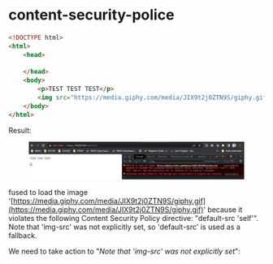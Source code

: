 # content-security-police

```html
<!DOCTYPE html>
<html>
    <head>

    </head>
    <body>
        <p>TEST TEST TEST</p>
        <img src="https://media.giphy.com/media/JIX9t2j0ZTN9S/giphy.gif" width="300" />
    </body>
</html>
```

Result:

<figure><img src="../.gitbook/assets/image.png" alt=""><figcaption></figcaption></figure>

fused to load the image '[https://media.giphy.com/media/JIX9t2j0ZTN9S/giphy.gif](https://media.giphy.com/media/JIX9t2j0ZTN9S/giphy.gif)' because it violates the following Content Security Policy directive: "default-src 'self'". Note that 'img-src' was not explicitly set, so 'default-src' is used as a fallback.

We need to take action to "_Note that 'img-src' was not explicitly set_":
